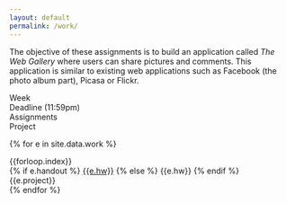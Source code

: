 ```yaml
---
layout: default
permalink: /work/
---
```


The objective of these assignments is to build an application called *The Web Gallery* where users can share pictures and comments. This application is similar to existing web applications such as Facebook (the photo album part), Picasa or Flickr.

<div class="week hrow">
    <div class="week_id">Week</div>
    <div class="date">Deadline (11:59pm)</div>
    <div class="hw">Assignments</div>
    <div class="project">Project</div>

</div>

{% for e in site.data.work %}
<div class="week {% cycle "odd", "even" %}">
    <div class="week_id">{{forloop.index}}</div>
    <div class="date"></div>
    <div class="lab">
        {% if e.handout %}
        <a href="{{e.handout}}">{{e.hw}}</a>
        {% else %}
        {{e.hw}}
        {% endif %}
    </div>
    <div class="lab">{{e.project}}</div>
</div>
{% endfor %}

<script type="text/javascript">
   make_schedule("20170102",7,6);
</script>
   

